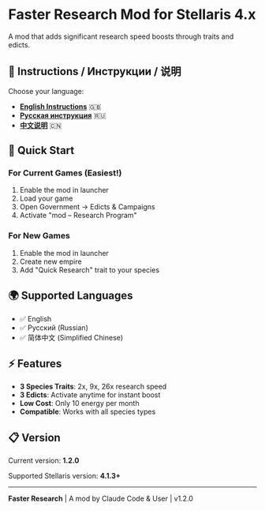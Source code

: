 # Faster Research Mod for Stellaris 4.x

A mod that adds significant research speed boosts through traits and edicts.

## 📖 Instructions / Инструкции / 说明

Choose your language:

- **[English Instructions](INSTRUCTION_EN.md)** 🇬🇧
- **[Русская инструкция](INSTRUCTION_RU.md)** 🇷🇺
- **[中文说明](INSTRUCTION_CN.md)** 🇨🇳

## 🚀 Quick Start

### For Current Games (Easiest!)
1. Enable the mod in launcher
2. Load your game
3. Open Government → Edicts & Campaigns
4. Activate "mod – Research Program"

### For New Games
1. Enable the mod in launcher
2. Create new empire
3. Add "Quick Research" trait to your species

## 🌍 Supported Languages

- ✅ English
- ✅ Русский (Russian)
- ✅ 简体中文 (Simplified Chinese)

## ⚡ Features

- **3 Species Traits**: 2x, 9x, 26x research speed
- **3 Edicts**: Activate anytime for instant boost
- **Low Cost**: Only 10 energy per month
- **Compatible**: Works with all species types

## 📋 Version

Current version: **1.2.0**

Supported Stellaris version: **4.1.3+**

---

**Faster Research** | A mod by Claude Code & User | v1.2.0
